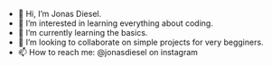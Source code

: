 - 👋 Hi, I’m Jonas Diesel.
- 👀 I’m interested in learning everything about coding.
- 🌱 I’m currently learning the basics.
- 💞️ I’m looking to collaborate on simple projects for very begginers.
- 📫 How to reach me: @jonasdiesel on instagram

<!---
JonasDiesel/JonasDiesel is a ✨ special ✨ repository because its `README.md` (this file) appears on your GitHub profile.
You can click the Preview link to take a look at your changes.
--->
